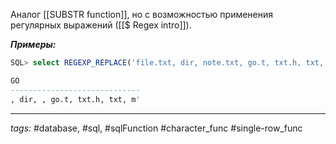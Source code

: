 Аналог [[SUBSTR function]], но с возможностью применения регулярных выражений ([[$ Regex intro]]).

***Примеры:***
```sql
SQL> select REGEXP_REPLACE('file.txt, dir, note.txt, go.t, txt.h, txt, m''di.txt', '(\w*\.txt)') Go from dual;

GO
-----------------------------
, dir, , go.t, txt.h, txt, m'
```
---
*tags:* #database, #sql, #sqlFunction #character_func #single-row_func 